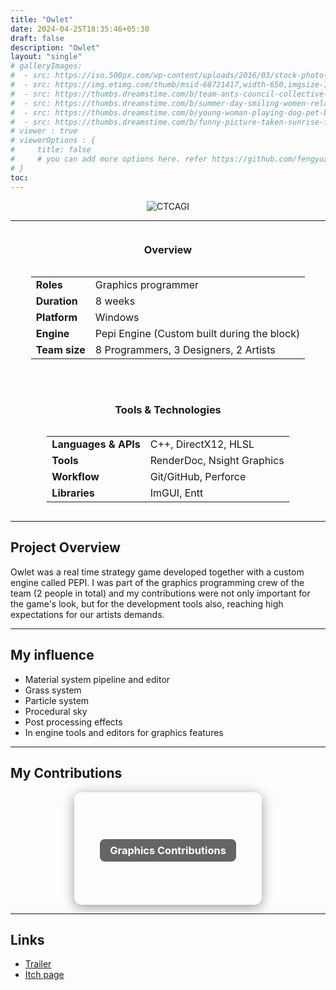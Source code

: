 ```yaml
---
title: "Owlet"
date: 2024-04-25T18:35:46+05:30
draft: false
description: "Owlet"
layout: "single"
# galleryImages:
#  - src: https://iso.500px.com/wp-content/uploads/2016/03/stock-photo-142984111-1500x1000.jpg
#  - src: https://img.etimg.com/thumb/msid-68721417,width-650,imgsize-1016106,,resizemode-4,quality-100/nature1_gettyimages.jpg
#  - src: https://thumbs.dreamstime.com/b/team-ants-council-collective-decision-work-17037482.jpg
#  - src: https://thumbs.dreamstime.com/b/summer-day-smiling-women-relax-wearing-red-dress-fashion-standing-wooden-bridge-over-sea-blue-sky-background-summer-107411998.jpg
#  - src: https://thumbs.dreamstime.com/b/young-woman-playing-dog-pet-beach-sunrise-sunset-girl-dog-having-fun-seasid-seaside-cute-neglected-stay-66480218.jpg
#  - src: https://thumbs.dreamstime.com/b/funny-picture-taken-sunrise-frozen-lake-perspective-rider-retro-bicycle-sunrise-personal-211066044.jpg 
# viewer : true
# viewerOptions : {
#     title: false
#     # you can add more options here. refer https://github.com/fengyuanchen/viewerjs?tab=readme-ov-file#options
# }
toc: 
---
```


<center>

![CTCAGI](/images/projects/owlet/owlet.png)

</center>

---
<div style="display: flex; flex-wrap: wrap; gap: 2rem; justify-content: center; align-items: flex-start;">

  <div style="flex: 1 1 300px; min-width: 280px; text-align: center;">
    <h3>Overview</h3>
    <div style="display: inline-block; text-align: left;">
      <table>
        <tr>
          <td><strong>Roles</strong></td>
          <td>
            Graphics programmer<br>
          </td>
        </tr>
        <tr><td><strong>Duration</strong></td><td>8 weeks</td></tr>
        <tr><td><strong>Platform</strong></td><td>Windows</td></tr>
        <tr><td><strong>Engine</strong></td><td>Pepi Engine (Custom built during the block)</td></tr>
        <tr><td><strong>Team size</strong></td><td>8 Programmers, 3 Designers, 2 Artists</td></tr>
      </table>
    </div>
  </div>

  <div style="flex: 1 1 300px; min-width: 280px; text-align: center;">
    <h3>Tools & Technologies</h3>
    <div style="display: inline-block; text-align: left;">
      <table>
        <tr><td><strong>Languages & APIs</strong></td><td>C++, DirectX12, HLSL</td></tr>
        <tr><td><strong>Tools</strong></td><td>RenderDoc, Nsight Graphics</td></tr>
        <tr><td><strong>Workflow</strong></td><td>Git/GitHub, Perforce</td></tr>
        <tr><td><strong>Libraries</strong></td><td>ImGUI, Entt</td></tr>
      </table>
    </div>
  </div>

</div>


---

## Project Overview

Owlet was a real time strategy game developed together with a custom engine called PEPI. I was part of the graphics programming crew of the team (2 people in total) and my contributions were not only important for the game's look, but for the development tools also, reaching high expectations for our artists demands.

---

## My influence

- Material system pipeline and editor
- Grass system
- Particle system
- Procedural sky
- Post processing effects
- In engine tools and editors for graphics features

---

## My Contributions

<div style="display: flex; flex-wrap: wrap; gap: 2rem; justify-content: center; align-items: center; margin-top: 1rem;">



  <a href="/owlet-graphics/" style="text-decoration: none;">
    <div style="width: 300px; height: 180px; background-image: url('/images/projects/owlet/graphics.png'); background-size: cover; background-position: center; border-radius: 12px; box-shadow: 0 4px 20px rgba(0,0,0,0.4); display: flex; align-items: center; justify-content: center;">
      <center><h3 style="color: white; background: rgba(0, 0, 0, 0.6); padding: 0.5rem 1rem; border-radius: 8px;">Graphics Contributions</h3></center>
    </div>
  </a>

</div>

---

## Links

- [Trailer](https://youtu.be/dGsASNUbWmw)
- [Itch page](https://buas.itch.io/owlet)


